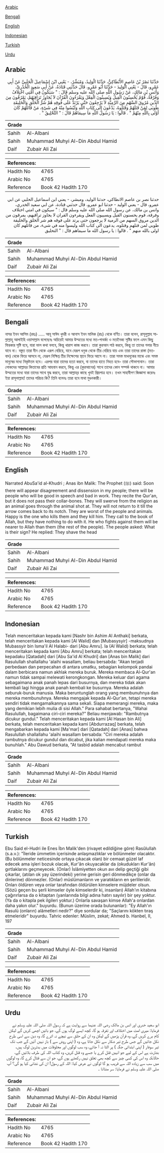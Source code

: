 [Arabic](#arabic)

[Bengali](#bengali)

[English](#english)

[Indonesian](#indonesian)

[Turkish](#turkish)

[Urdu](#urdu)

## Arabic


<div dir="rtl" lang="ar" style={{fontSize:'larger',backgroundColor:'#f8f9fa',padding:20}}>
حَدَّثَنَا نَصْرُ بْنُ عَاصِمٍ الأَنْطَاكِيُّ، حَدَّثَنَا الْوَلِيدُ، وَمُبَشِّرٌ، - يَعْنِي ابْنَ إِسْمَاعِيلَ الْحَلَبِيَّ عَنْ أَبِي عَمْرٍو، قَالَ - يَعْنِي الْوَلِيدَ - حَدَّثَنَا أَبُو عَمْرٍو، قَالَ حَدَّثَنِي قَتَادَةُ، عَنْ أَبِي سَعِيدٍ الْخُدْرِيِّ، وَأَنَسِ بْنِ مَالِكٍ، عَنْ رَسُولِ اللَّهِ صلى الله عليه وسلم قَالَ ‏:‏ ‏"‏ سَيَكُونُ فِي أُمَّتِي اخْتِلاَفٌ وَفُرْقَةٌ، قَوْمٌ يُحْسِنُونَ الْقِيلَ وَيُسِيئُونَ الْفِعْلَ وَيَقْرَءُونَ الْقُرْآنَ لاَ يُجَاوِزُ تَرَاقِيَهُمْ، يَمْرُقُونَ مِنَ الدِّينِ مُرُوقَ السَّهْمِ مِنَ الرَّمِيَّةِ لاَ يَرْجِعُونَ حَتَّى يَرْتَدَّ عَلَى فُوقِهِ هُمْ شَرُّ الْخَلْقِ وَالْخَلِيقَةِ طُوبَى لِمَنْ قَتَلَهُمْ وَقَتَلُوهُ، يَدْعُونَ إِلَى كِتَابِ اللَّهِ وَلَيْسُوا مِنْهُ فِي شَىْءٍ، مَنْ قَاتَلَهُمْ كَانَ أَوْلَى بِاللَّهِ مِنْهُمْ ‏"‏ ‏.‏ قَالُوا ‏:‏ يَا رَسُولَ اللَّهِ مَا سِيمَاهُمْ قَالَ ‏:‏ ‏"‏ التَّحْلِيقُ ‏"‏ ‏.‏
</div>
<div style={{backgroundColor:'#f8f9fa',padding:20, marginBottom: 10}}><table> <thead> <tr> <th>Grade</th> <th></th> </tr> </thead> <tbody> <tr><td>Sahih</td><td>Al-Albani</td></tr><tr><td>Sahih</td><td>Muhammad Muhyi Al-Din Abdul Hamid</td></tr><tr><td>Daif</td><td>Zubair Ali Zai</td></tr></tbody></table><table> <thead> <tr> <th>References:</th> <th></th> </tr> </thead> <tbody><tr><td>Hadith No</td><td>4765</td></tr><tr><td>Arabic No</td><td>4765</td></tr><tr><td>Reference</td><td>Book 42 Hadith 170</td></tr></tbody></table></div>


<div dir="rtl" lang="ar" style={{fontSize:'larger',backgroundColor:'#f8f9fa',padding:20}}>
حدثنا نصر بن عاصم الانطاكي، حدثنا الوليد، ومبشر، - يعني ابن اسماعيل الحلبي عن ابي عمرو، قال - يعني الوليد - حدثنا ابو عمرو، قال حدثني قتادة، عن ابي سعيد الخدري، وانس بن مالك، عن رسول الله صلى الله عليه وسلم قال : " سيكون في امتي اختلاف وفرقة، قوم يحسنون القيل ويسييون الفعل ويقرءون القران لا يجاوز تراقيهم، يمرقون من الدين مروق السهم من الرمية لا يرجعون حتى يرتد على فوقه هم شر الخلق والخليقة طوبى لمن قتلهم وقتلوه، يدعون الى كتاب الله وليسوا منه في شىء، من قاتلهم كان اولى بالله منهم " . قالوا : يا رسول الله ما سيماهم قال : " التحليق
</div>
<div style={{backgroundColor:'#f8f9fa',padding:20, marginBottom: 10}}><table> <thead> <tr> <th>Grade</th> <th></th> </tr> </thead> <tbody> <tr><td>Sahih</td><td>Al-Albani</td></tr><tr><td>Sahih</td><td>Muhammad Muhyi Al-Din Abdul Hamid</td></tr><tr><td>Daif</td><td>Zubair Ali Zai</td></tr></tbody></table><table> <thead> <tr> <th>References:</th> <th></th> </tr> </thead> <tbody><tr><td>Hadith No</td><td>4765</td></tr><tr><td>Arabic No</td><td>4765</td></tr><tr><td>Reference</td><td>Book 42 Hadith 170</td></tr></tbody></table></div>

## Bengali


<div dir="ltr" lang="bn" style={{fontSize:'larger',backgroundColor:'#f8f9fa',padding:20}}>
নাসর ইবন আসিম (রহঃ) ..... আবূ সাঈদ খুদরী ও আনাস ইবন মালিক (রাঃ) থেকে বর্ণিত। তারা বলেন, রাসূলুল্লাহ সাল্লাল্লাহু আলাইহি ওয়াসাল্লাম বলেছেনঃ অচিরেই আমার উম্মতের মধ্যে মত-পাথর্ক্য ও মতানৈক্য সৃষ্টির ফলে এমন কিছু ফিরকার সৃষ্টি হবে, যারা ভাল কথা বলবে, কিন্তু খারাপ কাজ করবে। তারা কুরআন পাঠ করবে, কিন্তু তা তাদের গলার নীচে যাবে না। বস্তুত তারা দীন থেকে এরূপ বেরিয়ে, যাবে যেরূপ ধনুক থেকে তীর বেরিয়ে যায় এবং তারা তাদের রাস্তা (মতবাদ) থেকে ফিরে আসবে না, যেরূপ নিক্ষিপ্ত তীর নিক্ষেপের স্থানে ফিরে আসে না। তারা সমস্ত মাখলূকের মাঝে এবং সমস্ত মানুষের মধ্যে নিকৃষ্টতম হবে। এরপর যারা তাদের হত্যা করবে, বা তাদের হাতে নিহত হবে- তারা সৌভাগ্যবান। তারা লোকদের আল্লাহর কিতাবের প্রতি আহবান করবে, কিন্তু এর (কুরআনের) সাথে তাদের কোন সম্পর্ক থাকবে না। আমার উম্মতের মধ্যে যারা তাদের সাথে যুদ্ধ করবে, তারা আল্লাহ্‌র কাছে খুবই প্রিয়পাত্র হবে। তখন সাহাবীগণ জিজ্ঞাসা করেনঃ ইয়া রাসূলাল্লাহ! তাদের পরিচয় কি? তিনি বলেনঃ তারা হবে মাথা মুণ্ডনকারী।
</div>
<div style={{backgroundColor:'#f8f9fa',padding:20, marginBottom: 10}}><table> <thead> <tr> <th>Grade</th> <th></th> </tr> </thead> <tbody> <tr><td>Sahih</td><td>Al-Albani</td></tr><tr><td>Sahih</td><td>Muhammad Muhyi Al-Din Abdul Hamid</td></tr><tr><td>Daif</td><td>Zubair Ali Zai</td></tr></tbody></table><table> <thead> <tr> <th>References:</th> <th></th> </tr> </thead> <tbody><tr><td>Hadith No</td><td>4765</td></tr><tr><td>Arabic No</td><td>4765</td></tr><tr><td>Reference</td><td>Book 42 Hadith 170</td></tr></tbody></table></div>

## English


<div dir="ltr" lang="en" style={{fontSize:'larger',backgroundColor:'#f8f9fa',padding:20}}>
Narrated AbuSa'id al-Khudri ; Anas ibn Malik: The Prophet (ﷺ) said: Soon there will appear disagreement and dissension in my people; there will be people who will be good in speech and bad in work. They recite the Qur'an, but it does not pass their collar-bones. They will swerve from the religion as an animal goes through the animal shot at. They will not return to it till the arrow comes back to its notch. They are worst of the people and animals. Happy is the one who kills them and they kill him. They call to the book of Allah, but they have nothing to do with it. He who fights against them will be nearer to Allah than them (the rest of the people). The people asked: What is their sign? He replied: They shave the head
</div>
<div style={{backgroundColor:'#f8f9fa',padding:20, marginBottom: 10}}><table> <thead> <tr> <th>Grade</th> <th></th> </tr> </thead> <tbody> <tr><td>Sahih</td><td>Al-Albani</td></tr><tr><td>Sahih</td><td>Muhammad Muhyi Al-Din Abdul Hamid</td></tr><tr><td>Daif</td><td>Zubair Ali Zai</td></tr></tbody></table><table> <thead> <tr> <th>References:</th> <th></th> </tr> </thead> <tbody><tr><td>Hadith No</td><td>4765</td></tr><tr><td>Arabic No</td><td>4765</td></tr><tr><td>Reference</td><td>Book 42 Hadith 170</td></tr></tbody></table></div>

## Indonesian


<div dir="ltr" lang="id" style={{fontSize:'larger',backgroundColor:'#f8f9fa',padding:20}}>
Telah menceritakan kepada kami [Nashr bin Ashim Al Anthaki] berkata, telah menceritakan kepada kami [Al Walid] dan [Mubasysyir] -maksudnya Mubassyir bin Isma'il Al Halabi- dari [Abu Amru]. Ia (Al Walid) berkata; telah menceritakan kepada kami [Abu Amru] berkata; telah menceritakan kepadaku [Qatadah] dari [Abu Sa'id Al Khudri] dan [Anas bin Malik] dari Rasulullah shallallahu 'alaihi wasallam, beliau bersabda: "Akan terjadi perbedaan dan perpecahan di antara umatku, sebagian kelompok pandai dalam berbicara namun akhlak mereka buruk. Mereka membaca Al-Qur'an namun tidak sampai melewati kerongkongan. Mereka keluar dari agama sebagaimana anak panah lepas dari busurnya, dan mereka tidak akan kembali lagi hingga anak panah kembali ke busurnya. Mereka adalah seburuk-buruk manusia. Maka beruntunglah orang yang membunuhnya dan mereka membunuhnya. Mereka mengajak kepada Al-Qur'an, tetapi mereka sendiri tidak mengamalkannya sama sekali. Siapa memerangi mereka, maka yang demikian lebih mulia di sisi Allah." Para sahabat bertanya, "Wahai Rasulullah, bagaimana ciri-ciri mereka?" Beliau menjawab: "Rambutnya dicukur gundul." Telah menceritakan kepada kami [Al Hasan bin Ali] berkata, telah menceritakan kepada kami [Abdurrazaq] berkata, telah mengabarkan kepada kami [Ma'mar] dari [Qatadah] dari [Anas] bahwa Rasulullah shallallahu 'alaihi wasallam bersabda: "Ciri mereka adalah rambutnya dicukur gundul dan dicabut, jika kalian mendapati mereka maka bunuhlah." Abu Dawud berkata, "At tasbid adalah mencabut rambut
</div>
<div style={{backgroundColor:'#f8f9fa',padding:20, marginBottom: 10}}><table> <thead> <tr> <th>Grade</th> <th></th> </tr> </thead> <tbody> <tr><td>Sahih</td><td>Al-Albani</td></tr><tr><td>Sahih</td><td>Muhammad Muhyi Al-Din Abdul Hamid</td></tr><tr><td>Daif</td><td>Zubair Ali Zai</td></tr></tbody></table><table> <thead> <tr> <th>References:</th> <th></th> </tr> </thead> <tbody><tr><td>Hadith No</td><td>4765</td></tr><tr><td>Arabic No</td><td>4765</td></tr><tr><td>Reference</td><td>Book 42 Hadith 170</td></tr></tbody></table></div>

## Turkish


<div dir="ltr" lang="tr" style={{fontSize:'larger',backgroundColor:'#f8f9fa',padding:20}}>
Ebu Said el-Hudri ile Enes İbn Malik'den (rivayet edildiğine göre) Rasûlullah (s.a.v.): "İleride ümmetim içerisinde anlaşmazlıklar ve bölünmeler olacaktır. (Bu bölünmeler neticesinde ortaya çıkacak olan) bir cemaat güzel laf edecek ama işleri bozuk olacak, Kur'ân okuyacaklar da (okudukları Kur'ân) gırtlaklarını geçmeyecek. (Onlar) İslâmiyetten okun avı delip geçtiği gibi çıkarlar, (atılan ok yay üzerindeki) yerine gerisin geri dönmedikçe (onlar da dinlerine) dönmezler. (Onlar) müslümanların ve yaratıkların en şerlileridir. Onları öldüren veya onlar tarafından öldürülen kimselere müjdeler olsun. (Sözü geçen bu şerli kimseler öyle kimselerdir ki, insanları) Allah'ın kitabına çağırırlarsa da o kitaptan (yanlarında bilgi adına hatırı sayılır) bir şey yoktur. (Ya da o kitapla pek ilgileri yoktur.) Onlarla savaşan kimse Allah'a onlardan daha yakın olur." buyurdu. (Bunun üzerine orada bulunanlar): "Ey Allah'ın Rasulü (onların) alâmetleri nedir?" diye sordular da; "Saçlarını kökten tıraş etmeleridir" buyurdu. Tahric edenler: Müslim, zekat; Ahmed b. Hanbel, II, 197
</div>
<div style={{backgroundColor:'#f8f9fa',padding:20, marginBottom: 10}}><table> <thead> <tr> <th>Grade</th> <th></th> </tr> </thead> <tbody> <tr><td>Sahih</td><td>Al-Albani</td></tr><tr><td>Sahih</td><td>Muhammad Muhyi Al-Din Abdul Hamid</td></tr><tr><td>Daif</td><td>Zubair Ali Zai</td></tr></tbody></table><table> <thead> <tr> <th>References:</th> <th></th> </tr> </thead> <tbody><tr><td>Hadith No</td><td>4765</td></tr><tr><td>Arabic No</td><td>4765</td></tr><tr><td>Reference</td><td>Book 42 Hadith 170</td></tr></tbody></table></div>

## Urdu


<div dir="rtl" lang="ur" style={{fontSize:'larger',backgroundColor:'#f8f9fa',padding:20}}>
ابو سعید خدری اور انس بن مالک رضی اللہ عنہما سے روایت ہے کہ رسول اللہ صلی اللہ علیہ وسلم نے فرمایا: میری امت میں اختلاف اور تفرقہ ہو گا، کچھ ایسے لوگ ہوں گے، جو باتیں اچھی کریں گے لیکن کام برے کریں گے، وہ قرآن پڑھیں گے لیکن وہ ان کے حلق سے نیچے نہ اترے گا، وہ دین سے اسی طرح نکل جائیں گے جس طرح تیر شکار سے نکل جاتا ہے، وہ ( اپنی روش سے ) باز نہیں آئیں گے جب تک تیر سوفار ( اپنی ابتدائی جگہ ) پر الٹا نہ آ جائے، وہ سب لوگوں اور مخلوقات میں بدترین لوگ ہیں، بشارت ہے اس کے لیے جو انہیں قتل کرے یا جسے وہ قتل کریں، وہ کتاب اللہ کی طرف بلائیں گے، حالانکہ وہ اس کی کسی چیز سے کچھ بھی تعلق نہیں رکھتے ہوں گے، جو ان سے قتال کرے گا، وہ لوگوں میں سب سے زیادہ اللہ سے قریب ہو گا لوگوں نے عرض کیا: اللہ کے رسول! ان کی نشانی کیا ہو گی؟ آپ صلی اللہ علیہ وسلم نے فرمایا: سر منڈانا ۔
</div>
<div style={{backgroundColor:'#f8f9fa',padding:20, marginBottom: 10}}><table> <thead> <tr> <th>Grade</th> <th></th> </tr> </thead> <tbody> <tr><td>Sahih</td><td>Al-Albani</td></tr><tr><td>Sahih</td><td>Muhammad Muhyi Al-Din Abdul Hamid</td></tr><tr><td>Daif</td><td>Zubair Ali Zai</td></tr></tbody></table><table> <thead> <tr> <th>References:</th> <th></th> </tr> </thead> <tbody><tr><td>Hadith No</td><td>4765</td></tr><tr><td>Arabic No</td><td>4765</td></tr><tr><td>Reference</td><td>Book 42 Hadith 170</td></tr></tbody></table></div>